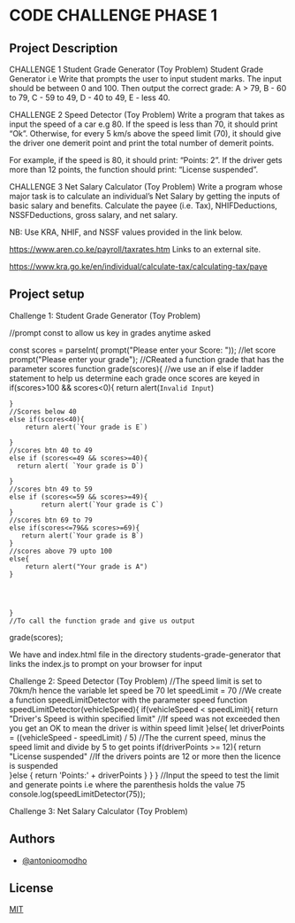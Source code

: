 
# CODE CHALLENGE PHASE 1

## Project Description
CHALLENGE 1  Student Grade Generator (Toy Problem)
Student Grade Generator i.e Write that prompts the user to input student marks.
The input should be between 0 and 100. 
Then output the correct grade: 
A > 79, B - 60 to 79, C -  59 to 49, D - 40 to 49, E - less 40.

CHALLENGE 2  Speed Detector (Toy Problem)
Write a program that takes as input the speed of a car e.g 80. If the speed is less than 70,   it should print “Ok”. Otherwise, for every 5 km/s above the speed limit (70), it should give the driver one demerit point and print the total number of demerit points.

For example, if the speed is 80, it should print: “Points: 2”. If the driver gets more than 12 points, the function should print: “License suspended”.

CHALLENGE 3  Net Salary Calculator (Toy Problem)
Write a program whose major task is to calculate an individual’s Net Salary by getting the inputs of basic salary and benefits. Calculate the payee (i.e. Tax), NHIFDeductions, NSSFDeductions, gross salary, and net salary.

NB: Use KRA, NHIF, and NSSF values provided in the link below.

https://www.aren.co.ke/payroll/taxrates.htm Links to an external site.  

https://www.kra.go.ke/en/individual/calculate-tax/calculating-tax/paye


## Project setup

Challenge 1: Student Grade Generator (Toy Problem)

//prompt const to allow us key in grades anytime asked

const scores = parseInt( prompt("Please enter your Score: "));
//let score prompt("Please enter your grade");
//CReated a function grade that has the parameter scores
function grade(scores){ 
     //we use an if else if ladder statement to help us determine each grade once scores are keyed in
    if(scores>100 && scores<0){ 
        return  alert(`Invalid Input`)
        
    }
    //Scores below 40
    else if(scores<40){
        return alert(`Your grade is E`)
        
    }
    //scores btn 40 to 49
    else if (scores<=49 && scores>=40){
      return alert( `Your grade is D`)
        
    }
    //scores btn 49 to 59
    else if (scores<=59 && scores>=49){
            return alert(`Your grade is C`)
    }
    //scores btn 69 to 79
    else if(scores<=79&& scores>=69){
       return alert(`Your grade is B`)
    }
    //scores above 79 upto 100
    else{
        return alert("Your grade is A")
    }
    
   
    
   
    }
    //To call the function grade and give us output
grade(scores);

We have and index.html file in the directory students-grade-generator that links the index.js to prompt on your browser for input



Challenge 2: Speed Detector (Toy Problem)
//The speed limit is set to 70km/h hence the variable let speed be 70
let speedLimit = 70
//We create a function speedLimitDetector with the parameter speed
function speedLimitDetector(vehicleSpeed){
    if(vehicleSpeed < speedLimit){
        return "Driver's Speed is within specified limit" 
        //If speed was not exceeded then you get an OK to mean the driver is within speed limit
    }else{
        let driverPoints = ((vehicleSpeed - speedLimit) / 5) 
        //The the current speed, minus the speed limit and divide by 5 to get points
        if(driverPoints >= 12){
            return "License suspended"
        //If the drivers points are 12 or more then the licence is suspended  
        }else {
            return 'Points:' + driverPoints
        }
    }
}
//Input the speed to test the limit and generate points i.e where the parenthesis holds the value 75
console.log(speedLimitDetector(75));




Challenge 3: Net Salary Calculator (Toy Problem)

## Authors

- [@antonioomodho](https://www.github.com/antonioomodho)

## License

[MIT](https://choosealicense.com/licenses/mit/)

